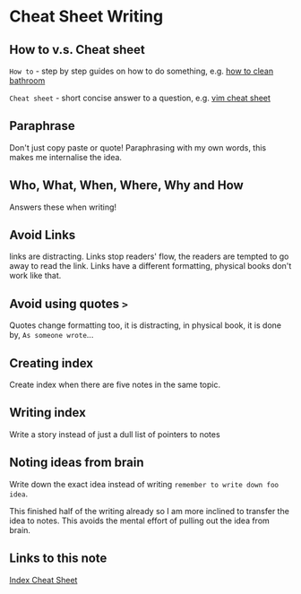 # Cheat Sheet Writing

## How to v.s. Cheat sheet

`How to` - step by step guides on how to do something,
e.g. [how to clean bathroom](how-to-clean-bathroom.md)

`Cheat sheet` - short concise answer to a question,
e.g. [vim cheat sheet](cheat-sheet-vim.md)

## Paraphrase

Don't just copy paste or quote! Paraphrasing with my own words, this makes me internalise the idea.

## Who, What, When, Where, Why and How

Answers these when writing!

## Avoid Links

links are distracting. Links stop readers' flow, the readers are tempted to go away to read the link. Links have a different formatting, physical books don't work like that.

## Avoid using quotes `>`

Quotes change formatting too, it is distracting, in physical book, it is done by, `As someone wrote`...

## Creating index

Create index when there are five notes in the same topic.

## Writing index

Write a story instead of just a dull list of pointers to notes

## Noting ideas from brain

Write down the exact idea instead of writing `remember to write down foo idea`.

This finished half of the writing already so I am more inclined to transfer the idea to notes. This avoids the mental effort of pulling out the idea from brain.

## Links to this note

[Index Cheat Sheet](index-cheat-sheet.md)
